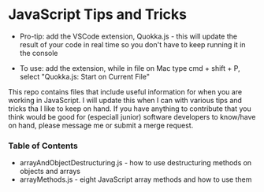 # JavaScript Tips and Tricks

* Pro-tip: add the VSCode extension, Quokka.js - this will update the result of your code in real time so you don't have to keep running it in the console
- To use: add the extension, while in file on Mac type cmd + shift + P, select "Quokka.js: Start on Current File"

This repo contains files that include useful information for when you are working in JavaScript. I will update this when I can with various tips and tricks tha I like to keep on hand. If you have anything to contribute that you think would be good for (especiall junior) software developers to know/have on hand, please message me or submit a merge request.

### Table of Contents
- arrayAndObjectDestructuring.js - how to use destructuring methods on objects and arrays 
- arrayMethods.js - eight JavaScript array methods and how to use them